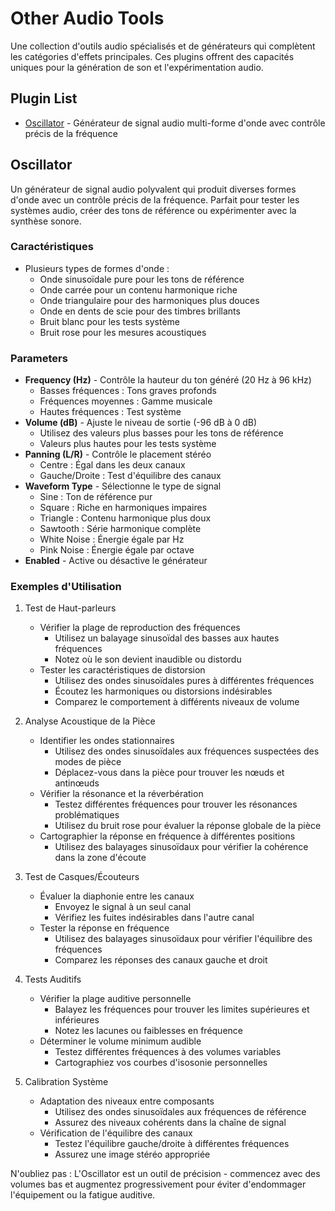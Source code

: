 # Other Audio Tools

Une collection d'outils audio spécialisés et de générateurs qui complètent les catégories d'effets principales. Ces plugins offrent des capacités uniques pour la génération de son et l'expérimentation audio.

## Plugin List

- [Oscillator](#oscillator) - Générateur de signal audio multi-forme d'onde avec contrôle précis de la fréquence

## Oscillator

Un générateur de signal audio polyvalent qui produit diverses formes d'onde avec un contrôle précis de la fréquence. Parfait pour tester les systèmes audio, créer des tons de référence ou expérimenter avec la synthèse sonore.

### Caractéristiques
- Plusieurs types de formes d'onde :
  - Onde sinusoïdale pure pour les tons de référence
  - Onde carrée pour un contenu harmonique riche
  - Onde triangulaire pour des harmoniques plus douces
  - Onde en dents de scie pour des timbres brillants
  - Bruit blanc pour les tests système
  - Bruit rose pour les mesures acoustiques

### Parameters
- **Frequency (Hz)** - Contrôle la hauteur du ton généré (20 Hz à 96 kHz)
  - Basses fréquences : Tons graves profonds
  - Fréquences moyennes : Gamme musicale
  - Hautes fréquences : Test système
- **Volume (dB)** - Ajuste le niveau de sortie (-96 dB à 0 dB)
  - Utilisez des valeurs plus basses pour les tons de référence
  - Valeurs plus hautes pour les tests système
- **Panning (L/R)** - Contrôle le placement stéréo
  - Centre : Égal dans les deux canaux
  - Gauche/Droite : Test d'équilibre des canaux
- **Waveform Type** - Sélectionne le type de signal
  - Sine : Ton de référence pur
  - Square : Riche en harmoniques impaires
  - Triangle : Contenu harmonique plus doux
  - Sawtooth : Série harmonique complète
  - White Noise : Énergie égale par Hz
  - Pink Noise : Énergie égale par octave
- **Enabled** - Active ou désactive le générateur

### Exemples d'Utilisation

1. Test de Haut-parleurs
   - Vérifier la plage de reproduction des fréquences
     * Utilisez un balayage sinusoïdal des basses aux hautes fréquences
     * Notez où le son devient inaudible ou distordu
   - Tester les caractéristiques de distorsion
     * Utilisez des ondes sinusoïdales pures à différentes fréquences
     * Écoutez les harmoniques ou distorsions indésirables
     * Comparez le comportement à différents niveaux de volume

2. Analyse Acoustique de la Pièce
   - Identifier les ondes stationnaires
     * Utilisez des ondes sinusoïdales aux fréquences suspectées des modes de pièce
     * Déplacez-vous dans la pièce pour trouver les nœuds et antinœuds
   - Vérifier la résonance et la réverbération
     * Testez différentes fréquences pour trouver les résonances problématiques
     * Utilisez du bruit rose pour évaluer la réponse globale de la pièce
   - Cartographier la réponse en fréquence à différentes positions
     * Utilisez des balayages sinusoïdaux pour vérifier la cohérence dans la zone d'écoute

3. Test de Casques/Écouteurs
   - Évaluer la diaphonie entre les canaux
     * Envoyez le signal à un seul canal
     * Vérifiez les fuites indésirables dans l'autre canal
   - Tester la réponse en fréquence
     * Utilisez des balayages sinusoïdaux pour vérifier l'équilibre des fréquences
     * Comparez les réponses des canaux gauche et droit

4. Tests Auditifs
   - Vérifier la plage auditive personnelle
     * Balayez les fréquences pour trouver les limites supérieures et inférieures
     * Notez les lacunes ou faiblesses en fréquence
   - Déterminer le volume minimum audible
     * Testez différentes fréquences à des volumes variables
     * Cartographiez vos courbes d'isosonie personnelles

5. Calibration Système
   - Adaptation des niveaux entre composants
     * Utilisez des ondes sinusoïdales aux fréquences de référence
     * Assurez des niveaux cohérents dans la chaîne de signal
   - Vérification de l'équilibre des canaux
     * Testez l'équilibre gauche/droite à différentes fréquences
     * Assurez une image stéréo appropriée

N'oubliez pas : L'Oscillator est un outil de précision - commencez avec des volumes bas et augmentez progressivement pour éviter d'endommager l'équipement ou la fatigue auditive.
